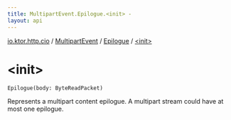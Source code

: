 ```yaml
---
title: MultipartEvent.Epilogue.<init> - 
layout: api
---
```


<div class='api-docs-breadcrumbs'><a href="../../index.html">io.ktor.http.cio</a> / <a href="../index.html">MultipartEvent</a> / <a href="index.html">Epilogue</a> / <a href="./-init-.html">&lt;init&gt;</a></div>

# &lt;init&gt;

<div class="signature"><code><span class="identifier">Epilogue</span><span class="symbol">(</span><span class="parameterName" id="io.ktor.http.cio.MultipartEvent.Epilogue$<init>(kotlinx.io.core.ByteReadPacket)/body">body</span><span class="symbol">:</span>&nbsp;<span class="identifier">ByteReadPacket</span><span class="symbol">)</span></code></div>

Represents a multipart content epilogue. A multipart stream could have at most one epilogue.

